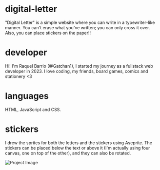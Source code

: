 # digital-letter
"Digital Letter" is a simple website where you can write in a typewriter-like manner. You can't erase what you've written; you can only cross it over. Also, you can place stickers on the paper!!

# developer
Hi! I'm Raquel Barrio (@Gatchan1), I started my journey as a fullstack web developer in 2023. I love coding, my friends, board games, comics and stationery <3

# languages
HTML, JavaScript and CSS.

# stickers
I drew the sprites for both the letters and the stickers using Aseprite.
The stickers can be placed below the text or above it (I'm actually using four canvas, one on top of the other), and they can also be rotated.

![Project Image](https://res.cloudinary.com/dqzjo5wsl/image/upload/v1698165021/Captura_de_pantalla_2023-10-24_182422_zyfpsk.png "Project Image")
